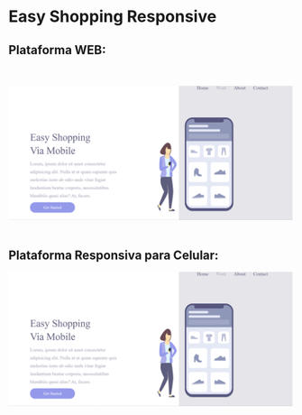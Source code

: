 <h1>Easy Shopping Responsive</h1>

<h2>Plataforma WEB:</h2>
<br>
<br>
<img src="https://github.com/FranklimRamon/Easy-shopping-responsive/blob/master/assets/Captura%20de%20tela%20Projeto%20shopping%20-%20WEB.png?raw=true"/>
<br>
<br>
<h2>Plataforma Responsiva para Celular:</h2>
<img src="https://github.com/FranklimRamon/Easy-shopping-responsive/blob/master/assets/Captura%20de%20tela%20Projeto%20shopping%20-%20WEB.png?raw=true"/>
